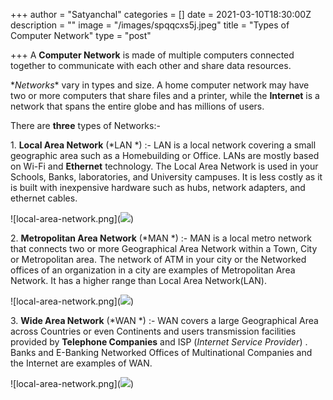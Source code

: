 +++
author = "Satyanchal"
categories = []
date = 2021-03-10T18:30:00Z
description = ""
image = "/images/spqqcxs5j.jpeg"
title = "Types of Computer Network"
type = "post"

+++
A **Computer Network** is made of multiple computers connected together to communicate with each other and share data resources.

\*_Networks_* vary in types and size. A home computer network may have two or more computers that share files and a printer, while the **Internet** is a network that spans the entire globe and has millions of users.

There are **three** types of Networks:-

1\. **Local Area Network** (*LAN *) :- LAN is a local network covering a small geographic area such as a Homebuilding or Office. LANs are mostly based on Wi-Fi and **Ethernet** technology.  The Local Area Network is used in your Schools, Banks, laboratories, and University campuses. It is less costly as it is built with inexpensive hardware such as hubs, network adapters, and ethernet cables.

!\[local-area-network.png\](![](https://cdn.hashnode.com/res/hashnode/image/upload/v1610532971097/mi2vzRVLZ.png))

2\. **Metropolitan Area Network** (*MAN *) :- MAN is a local metro network that connects two or more Geographical Area Network within a Town, City or Metropolitan area. The network of ATM in your city or the Networked offices of an organization in a city are examples of Metropolitan Area Network. It has a higher range than Local Area Network(LAN).

!\[local-area-network.png\](![](https://static.javatpoint.com/tutorial/computer-network/images/metropolitan-area-network.png))

3\. **Wide Area Network** (*WAN *) :- WAN covers a large Geographical Area across Countries or even Continents and users transmission facilities provided by **Telephone Companies** and ISP (_Internet Service Provider_) . Banks and E-Banking Networked Offices of Multinational Companies and the Internet are examples of WAN.

!\[local-area-network.png\](![](https://static.javatpoint.com/tutorial/computer-network/images/wide-area-network.png))